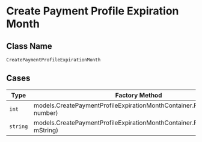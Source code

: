 
# Create Payment Profile Expiration Month

## Class Name

`CreatePaymentProfileExpirationMonth`

## Cases

| Type | Factory Method |
|  --- | --- |
| `int` | models.CreatePaymentProfileExpirationMonthContainer.FromNumber(int number) |
| `string` | models.CreatePaymentProfileExpirationMonthContainer.FromString(string mString) |

